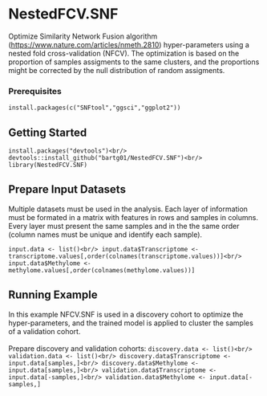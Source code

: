 # NestedFCV.SNF

Optimize Similarity Network Fusion algorithm (https://www.nature.com/articles/nmeth.2810) hyper-parameters using a nested fold cross-validation (NFCV). The optimization is based on the proportion of samples assigments to the same clusters, and the proportions might be corrected by the null distribution of random assigments.

### Prerequisites

`install.packages(c("SNFtool","ggsci","ggplot2"))`

## Getting Started
 
`install.packages("devtools")<br/>
devtools::install_github("bartg01/NestedFCV.SNF")<br/>
library(NestedFCV.SNF)`

## Prepare Input Datasets

Multiple datasets must be used in the analysis. Each layer of information must be formated in a matrix with features in rows and samples in columns. Every layer must present the same samples and in the the same order (column names must be unique and identify each sample).

`input.data <- list()<br/>
input.data$Transcriptome <- transcriptome.values[,order(colnames(transcriptome.values))]<br/>
input.data$Methylome <- methylome.values[,order(colnames(methylome.values))]`

## Running Example

In this example NFCV.SNF is used in a discovery cohort to optimize the hyper-parameters, and the trained model is applied to cluster the samples of a validation cohort.<br/><br/>
Prepare discovery and validation cohorts:
`discovery.data <- list()<br/>
validation.data <- list()<br/>
discovery.data$Transcriptome <- input.data[samples,]<br/>
discovery.data$Methylome <- input.data[samples,]<br/>
validation.data$Transcriptome <- input.data[-samples,]<br/>
validation.data$Methylome <- input.data[-samples,]`
